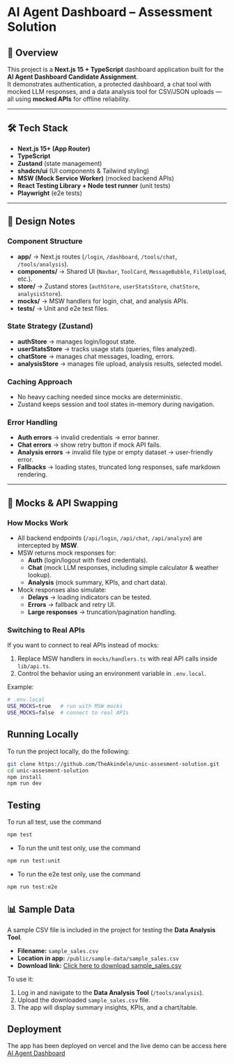 # AI Agent Dashboard – Assessment Solution

## 🚀 Overview
This project is a **Next.js 15 + TypeScript** dashboard application built for the **AI Agent Dashboard Candidate Assignment**.  
It demonstrates authentication, a protected dashboard, a chat tool with mocked LLM responses, and a data analysis tool for CSV/JSON uploads — all using **mocked APIs** for offline reliability.

---

## 🛠 Tech Stack
- **Next.js 15+ (App Router)**  
- **TypeScript**  
- **Zustand** (state management)  
- **shadcn/ui** (UI components & Tailwind styling)  
- **MSW (Mock Service Worker)** (mocked backend APIs)  
- **React Testing Library + Node test runner** (unit tests)  
- **Playwright** (e2e tests)

---

## 📐 Design Notes

### Component Structure
- **app/** → Next.js routes (`/login`, `/dashboard`, `/tools/chat`, `/tools/analysis`).  
- **components/** → Shared UI (`Navbar`, `ToolCard`, `MessageBubble`, `FileUpload`, etc.).  
- **store/** → Zustand stores (`authStore`, `userStatsStore`, `chatStore`, `analysisStore`).  
- **mocks/** → MSW handlers for login, chat, and analysis APIs.  
- **tests/** → Unit and e2e test files.  

### State Strategy (Zustand)
- **authStore** → manages login/logout state.  
- **userStatsStore** → tracks usage stats (queries, files analyzed).  
- **chatStore** → manages chat messages, loading, errors.  
- **analysisStore** → manages file upload, analysis results, selected model.  

### Caching Approach
- No heavy caching needed since mocks are deterministic.  
- Zustand keeps session and tool states in-memory during navigation.  

### Error Handling
- **Auth errors** → invalid credentials → error banner.  
- **Chat errors** → show retry button if mock API fails.  
- **Analysis errors** → invalid file type or empty dataset → user-friendly error.  
- **Fallbacks** → loading states, truncated long responses, safe markdown rendering.

---

## 🔌 Mocks & API Swapping

### How Mocks Work
- All backend endpoints (`/api/login`, `/api/chat`, `/api/analyze`) are intercepted by **MSW**.  
- MSW returns mock responses for:
  - **Auth** (login/logout with fixed credentials).  
  - **Chat** (mock LLM responses, including simple calculator & weather lookup).  
  - **Analysis** (mock summary, KPIs, and chart data).  
- Mock responses also simulate:
  - **Delays** → loading indicators can be tested.  
  - **Errors** → fallback and retry UI.  
  - **Large responses** → truncation/pagination handling.  

### Switching to Real APIs
If you want to connect to real APIs instead of mocks:
1. Replace MSW handlers in `mocks/handlers.ts` with real API calls inside `lib/api.ts`.  
2. Control the behavior using an environment variable in `.env.local`.  

Example:
```bash
# .env.local
USE_MOCKS=true   # run with MSW mocks
USE_MOCKS=false  # connect to real APIs
```

## Running Locally
To run the project locally, do the following:
```bash
git clone https://github.com/TheAkindele/unic-assesment-solution.git
cd unic-assesment-solution
npm install
npm run dev
```

## Testing
To run all test, use the command
```bash
npm test
```
- To run the unit test only, use the command
```bash
npm run test:unit
```
- To run the e2e test only, use the command
```bash
npm run test:e2e
```

## 📊 Sample Data

A sample CSV file is included in the project for testing the **Data Analysis Tool**.

- **Filename:** `sample_sales.csv`  
- **Location in app:** `/public/sample-data/sample_sales.csv`  
- **Download link:** [Click here to download sample_sales.csv](./public/sample-data/sample_sales.csv)  

To use it:
1. Log in and navigate to the **Data Analysis Tool** (`/tools/analysis`).
2. Upload the downloaded `sample_sales.csv` file.
3. The app will display summary insights, KPIs, and a chart/table.

## Deployment
The app has been deployed on vercel and the live demo can be access here 
<a href="https://unic-assesment-solution.vercel.app/" target="_blank">AI Agent Dashboard</a>

